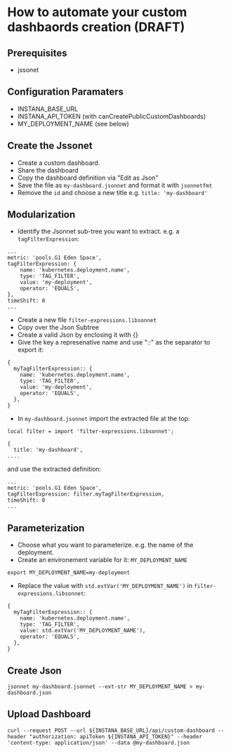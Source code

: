 # How to automate your custom dashbaords creation (DRAFT)

## Prerequisites

* jssonet

## Configuration Paramaters

* INSTANA_BASE_URL
* INSTANA_API_TOKEN (with canCreatePublicCustomDashboards)
* MY_DEPLOYMENT_NAME (see below)


## Create the Jssonet

* Create a custom dashboard.
* Share the dashboard
* Copy the dashboard definition via "Edit as Json"
* Save the file as `my-dashboard.jsonnet` and format it with `jsonnetfmt`
* Remove the `id` and choose a new title e.g. `title: 'my-dashboard'`

## Modularization

* Identify the Jsonnet sub-tree you want to extract. e.g. a `tagFilterExpression`:
```
...
metric: 'pools.G1 Eden Space',
tagFilterExpression: {
    name: 'kubernetes.deployment.name',
    type: 'TAG_FILTER',
    value: 'my-deployment',
    operator: 'EQUALS',
},
timeShift: 0
...
```
* Create a new file `filter-expressions.libsonnet`
* Copy over the Json Subtree
* Create a valid Json by enclosing it with {}
* Give the key a represenative name and use "::" as the separator to export it:
```
{
  myTagFilterExpression:: {
    name: 'kubernetes.deployment.name',
    type: 'TAG_FILTER',
    value: 'my-deployment',
    operator: 'EQUALS',
  },
}
```
* In `my-dashboard.jsonnet` import the extracted file at the top:
```
local filter = import 'filter-expressions.libsonnet';

{
  title: 'my-dashboard',
....

```
and use the extracted definition: 
```
...
metric: 'pools.G1 Eden Space',
tagFilterExpression: filter.myTagFilterExpression,
timeShift: 0
...
```

## Parameterization

* Choose what you want to parameterize. e.g. the name of the deployment. 
* Create an environement variable for it: `MY_DEPLOYMENT_NAME`
```
export MY_DEPLOYMENT_NAME=my-deployment
```
* Replace the value with `std.extVar('MY_DEPLOYMENT_NAME')` in `filter-expressions.libsonnet`:  

```
{
  myTagFilterExpression:: {
    name: 'kubernetes.deployment.name',
    type: 'TAG_FILTER',
    value: std.extVar('MY_DEPLOYMENT_NAME'),
    operator: 'EQUALS',
  },
}
```

## Create Json

```
jsonnet my-dashboard.jsonnet --ext-str MY_DEPLOYMENT_NAME > my-dashboard.json
```

## Upload Dashboard

```
curl --request POST --url ${INSTANA_BASE_URL}/api/custom-dashboard --header "authorization: apiToken ${INSTANA_API_TOKEN}" --header 'content-type: application/json' --data @my-dashboard.json
```
